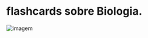 # flashcards sobre Biologia.
<img src="https://www.google.com/imgres?imgurl=https%3A%2F%2Flms.treetree2.school%2Fasset-v1%3Aafterschool%2Bbiologiamolecularcelular%2B2022-01%2Btype%40asset%2Bblock%403d-medical-background-with-virus-cells-dna-strand-smaller.png&tbnid=BXR4x90Gs_4SSM&vet=1&imgrefurl=https%3A%2F%2Flms.treetree2.school%2Fcourses%2Fcourse-v1%3Aafterschool%2Bbiologiamolecularcelular%2B2022-01%2Fabout&docid=Sv2UgHML9PFYhM&w=1000&h=750&itg=1&source=sh%2Fx%2Fim%2Fm5%2F1&kgs=64bc76a30f353f37&shem=abme%2Ctrie" alt="imagem">